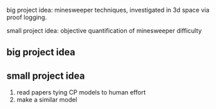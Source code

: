 big project idea:
minesweeper techniques, investigated in 3d space via proof logging.

small project idea:
objective quantification of minesweeper difficulty


## big project idea

## small project idea
1. read papers tying CP models to human effort
2. make a similar model
